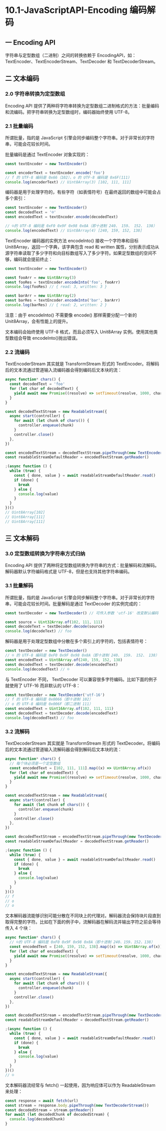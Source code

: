 # 10.1-JavaScriptAPI-Encoding 编码解码

## 一 Encoding API

字符串与定型数组（二进制）之间的转换依赖于 EncodingAPI，如：TextEncoder、TextEncoderStream、TextDecoder 和 TextDecoderStream。

## 二 文本编码

### 2.0 字符串转换为定型数组

Encoding API 提供了两种将字符串转换为定型数组二进制格式的方法：批量编码和流编码。把字符串转换为定型数组时，编码器始终使用 UTF-8。

### 2.1 批量编码

所谓批量，指的是 JavaScript 引擎会同步编码整个字符串。对于非常长的字符串，可能会花较长时间。

批量编码是通过 TextEncoder 对象实现的：

```js
const textEncoder = new TextEncoder()

const encoderText = textEncoder.encode('foo')
// f 的 UTF-8 编码是 0x66（102），o 的 UTF-8 编码是 0x6F(111)
console.log(encoderText) // Uint8Array(3) [102, 111, 111]
```

编码器是用于处理字符的，有些字符（如表情符号）在最终返回的数组中可能会占多个索引：

```js
const textEncoder = new TextEncoder()
const decodedText = '☺'
const encodedText = textEncoder.encode(decodedText)

// ☺的 UTF-8 编码是 0xF0 0x9F 0x98 0x8A（即十进制 240、 159、 152、 138）
console.log(encodedText) // Uint8Array(4) [240, 159, 152, 138]
```

TextEncoder 编码器的实例方法 encodeInto() 接收一个字符串和目标 Unit8Array，返回一个字典，该字典包含 read 和 written 属性，分别表示成功从源字符串读取了多少字符和向目标数组写入了多少字符。如果定型数组的空间不够，编码就会提前终止：

```js
const textEncoder = new TextEncoder()

const fooArr = new Uint8Array(3)
const fooRes = textEncoder.encodeInto('foo', fooArr)
console.log(fooRes) // { read: 3, written: 3 }

const barArr = new Uint8Array(2)
const barRes = textEncoder.encodeInto('bar', barArr)
console.log(barRes) // { read: 2, written: 2 }
```

注意：由于 encodeInto() 不需要像 encode() 那样需要分配一个新的 Unit8Array，会有性能上的提升。

文本编码会始终使用 UTF-8 格式，而且必须写入 Unit8Array 实例。使用其他类型数组会导致 encodeInto()抛出错误。

### 2.2 流编码

TextEncoderStream 其实就是 TransformStream 形式的 TextEncoder。将解码后的文本流通过管道输入流编码器会得到编码后文本块的流：

```js
async function* chars() {
  const decodedText = 'foo'
  for (let char of decodedText) {
    yield await new Promise((resolve) => setTimeout(resolve, 1000, char))
  }
}

const decodedTextStream = new ReadableStream({
  async start(controller) {
    for await (let chunk of chars()) {
      controller.enqueue(chunk)
    }
    controller.close()
  },
})

const encodedTextStream = decodedTextStream.pipeThrough(new TextEncoderStream())
const readableStreamDefaultReader = encodedTextStream.getReader()

;(async function () {
  while (true) {
    const { done, value } = await readableStreamDefaultReader.read()
    if (done) {
      break
    } else {
      console.log(value)
    }
  }
})()
// Uint8Array[102]
// Uint8Array[111]
// Uint8Array[111]
```

## 三 文本解码

### 3.0 定型数组转换为字符串方式归纳

Encoding API 提供了两种将定型数组转换为字符串的方式：批量解码和流解码。解码器默认字符编码格式是 UTF-8，但是也支持其他字符串编码。

### 3.1 批量解码

所谓批量，指的是 JavaScript 引擎会同步解码整个字符串。对于非常长的字符串，可能会花较长时间。批量解码是通过 TextDecoder 的实例完成的：

```js
const textDecoder = new TextDecoder() // 可传入参数 'utf-16' 改变默认编码

const source = Uint32Array.of(102, 111, 111)
const decodeText = textDecoder.decode(source)
console.log(decodeText) // foo
```

解码器是用于处理定型数组中分散在多个索引上的字符的，包括表情符号：

```js
const textDecoder = new TextDecoder()
// ☺ 的 UTF-8 编码是 0xF0 0x9F 0x98 0x8A（即十进制 240、 159、 152、 138）
const encodedText = Uint8Array.of(240, 159, 152, 138)
const decodedText = textDecoder.decode(encodedText)
console.log(decodedText) // ☺
```

与 TextEncoder 不同， TextDecoder 可以兼容很多字符编码。比如下面的例子就使用了 UTF-16 而非默认的 UTF-8：

```js
const textDecoder = new TextDecoder('utf-16')
// f 的 UTF-8 编码是 0x0066（即十进制 102）
// o 的 UTF-8 编码是 0x006F（即二进制 111）
const encodedText = Uint16Array.of(102, 111, 111)
const decodedText = textDecoder.decode(encodedText)
console.log(decodedText) // foo
```

### 3.2 流解码

TextDecoderStream 其实就是 TransformStream 形式的 TextDecoder。将编码后的文本流通过管道输入流解码器会得到解码后文本块的流：

```js
async function* chars() {
  // 每个块必须是一个定型数组
  const encodedText = [102, 111, 111].map((x) => Uint8Array.of(x))
  for (let char of encodedText) {
    yield await new Promise((resolve) => setTimeout(resolve, 1000, char))
  }
}

const encodedTextStream = new ReadableStream({
  async start(controller) {
    for await (let chunk of chars()) {
      controller.enqueue(chunk)
    }
    controller.close()
  },
})

const decodedTextStream = encodedTextStream.pipeThrough(new TextDecoderStream())
const readableStreamDefaultReader = decodedTextStream.getReader()

;(async function () {
  while (true) {
    const { done, value } = await readableStreamDefaultReader.read()
    if (done) {
      break
    } else {
      console.log(value)
    }
  }
})()
// f
// o
// o
```

文本解码器流能够识别可能分散在不同块上的代理对。解码器流会保持块片段直到取得完整的字符。比如在下面的例子中，流解码器在解码流并输出字符之前会等待传入 4 个块：

```js
async function* chars() {
  // ☺的 UTF-8 编码是 0xF0 0x9F 0x98 0x8A（即十进制 240、159、152、138）
  const encodedText = [240, 159, 152, 138].map((x) => Uint8Array.of(x))
  for (let char of encodedText) {
    yield await new Promise((resolve) => setTimeout(resolve, 1000, char))
  }
}

const encodedTextStream = new ReadableStream({
  async start(controller) {
    for await (let chunk of chars()) {
      controller.enqueue(chunk)
    }
    controller.close()
  },
})

const decodedTextStream = encodedTextStream.pipeThrough(new TextDecoderStream())
const readableStreamDefaultReader = decodedTextStream.getReader()

;(async function () {
  while (true) {
    const { done, value } = await readableStreamDefaultReader.read()
    if (done) {
      break
    } else {
      console.log(value)
    }
  }
})()
// ☺
```

文本解码器流经常与 fetch() 一起使用，因为响应体可以作为 ReadableStream 来处理：

```js
const response = await fetch(url)
const stream = response.body.pipeThrough(new TextDecoderStream())
const decodedStream = stream.getReader()
for await (let decodedChunk of decodedStream) {
  console.log(decodedChunk)
}
```
